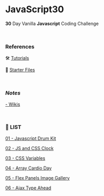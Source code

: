 # JavaScript30

**30** Day Vanilla **Javascript** Coding Challenge

<br/>

### **References**

🛠️ [Tutorials](https://javascript30.com/)

📁 [Starter Files](https://github.com/wesbos/JavaScript30)

<br/>

### ***Notes***
[- Wikis](https://github.com/jongeunk0613/JavaScript30/wiki)

<br/>

### 📝 **LIST** 

[01 - Javascript Drum Kit](https://github.com/jongeunk0613/JavaScript30/tree/main/01_Javascript_Drum_Kit)

[02 - JS and CSS Clock](https://github.com/jongeunk0613/JavaScript30/tree/main/02_JS_And_CSS_Clock)

[03 - CSS Variables](https://github.com/jongeunk0613/JavaScript30/tree/main/03_CSS_Variables)

[04 - Array Cardio Day](https://github.com/jongeunk0613/JavaScript30/tree/main/04_Array_Cardio_Day_1)

[05 - Flex Panels Image Gallery](https://github.com/jongeunk0613/JavaScript30/tree/main/05_Flex_Panels_Image_Gallery)

[06 - Ajax Type Ahead](https://github.com/jongeunk0613/JavaScript30/tree/main/06_Ajax_Type_Ahead)
